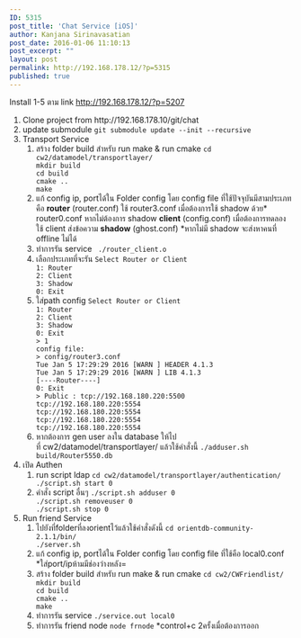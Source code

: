 ```yaml
---
ID: 5315
post_title: 'Chat Service [iOS]'
author: Kanjana Sirinavasatian
post_date: 2016-01-06 11:10:13
post_excerpt: ""
layout: post
permalink: http://192.168.178.12/?p=5315
published: true
---
```

Install 1-5 ตาม link http://192.168.178.12/?p=5207
<ol>
	<li>Clone project from http://192.168.178.10/git/chat</li>
	<li>update submodule
<code>git submodule update --init --recursive</code></li>
	<li>Transport Service
<ol>
	<li>สร้าง folder build สำหรับ run make &amp; run cmake
<code>cd cw2/datamodel/transportlayer/
mkdir build
cd build
cmake ..
make</code></li>
	<li>แก้ config ip, portได้ใน Folder config โดย config file ที่ใช้ปัจจุบันมีสามประเภท คือ
<strong>router</strong> (router.conf) ใช้ router3.conf เมื่อต้องการใช้ shadow ด้วย* router0.conf หากไม่ต้องการ shadow
<strong>client</strong> (config.conf) เมื่อต้องการทดลองใช้ client ส่งข้อความ
<strong>shadow</strong> (ghost.conf)
*หากไม่มี shadow จะส่งหาคนที่ offline ไม่ได้</li>
	<li>ทำการรัน service
<code> ./router_client.o</code></li>
	<li>เลือกประเภทที่จะรัน
<code>Select Router or Client
1: Router
2: Client
3: Shadow
0: Exit
</code></li>
	<li>ใส่path config
<code>Select Router or Client
1: Router
2: Client
3: Shadow
0: Exit
&gt; 1
config file:
&gt; config/router3.conf
Tue Jan 5 17:29:29 2016 [WARN ] HEADER 4.1.3
Tue Jan 5 17:29:29 2016 [WARN ] LIB 4.1.3
[----Router----]
0: Exit
&gt; Public : tcp://192.168.180.220:5500
tcp://192.168.180.220:5554
tcp://192.168.180.220:5554
tcp://192.168.180.220:5554
tcp://192.168.180.220:5554</code></li>
	<li>หากต้องการ gen user ลงใน database ให้ไปที่ cw2/datamodel/transportlayer/ แล้วใช้คำสั่งนี้
<code>./adduser.sh build/Router5550.db</code></li>
</ol>
</li>
	<li>เปิด Authen
<ol>
	<li>run script ldap
<code>cd cw2/datamodel/transportlayer/authentication/
./script.sh start 0</code></li>
	<li>คำสั่ง script อื่นๆ
<code>./script.sh adduser 0
./script.sh removeuser 0
./script.sh stop 0</code></li>
</ol>
</li>
	<li>Run friend Service
<ol>
	<li>ไปยังที่folderที่ลงorientไว้แล้วใช้คำสั่งดังนี้
<code>cd orientdb-community-2.1.1/bin/
./server.sh</code></li>
	<li>แก้ config ip, portได้ใน Folder config โดย config file ที่ใช้คือ local0.conf *ใส่port/ipห้ามมีช่องว่างหลัง=</li>
	<li>สร้าง folder build สำหรับ run make &amp; run cmake
<code>cd cw2/CWFriendlist/
mkdir build
cd build
cmake ..
make</code></li>
	<li>ทำการรัน service
<code>./service.out local0</code></li>
	<li>ทำการรัน friend node
<code>node frnode</code>
*control+c 2ครั้งเมื่อต้องการออก</li>
</ol>
</li>
</ol>